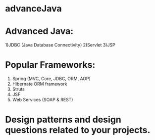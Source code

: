 # advanceJava


# Advanced Java:

1)JDBC (Java Database Connectivity)
2)Servlet
3)JSP

# Popular Frameworks:

1) Spring (MVC, Core, JDBC, ORM, AOP)
2) Hibernate ORM framework
3) Struts
4) JSF
5) Web Services (SOAP & REST)


# Design patterns and design questions related to your projects.
